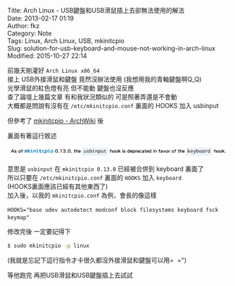 Title: Arch Linux - USB鍵盤和USB滑鼠插上去卻無法使用的解法  
Date: 2013-02-17 01:19  
Author: fkz  
Category: Note  
Tags: Linux, Arch Linux, USB, mkinitcpio  
Slug: solution-for-usb-keyboard-and-mouse-not-working-in-arch-linux  
Modified: 2015-10-27 22:14  
  
  
前幾天剛灌好 `Arch Linux x86_64`  
接上 USB外接滑鼠和鍵盤 竟然沒辦法使用 (我想用我的青軸鍵盤啊Q_Q)  
光學滑鼠的紅色燈有亮 但不能動 鍵盤也沒反應  
查了論壇上幾篇文章 有和我狀況類似的 可是照著弄還是不會動  
大概都是問說有沒有在 `/etc/mkinitcpio.conf` 裏面的 HOOKS 加入 usbinput  
  
但參考了 [mkinitcpio - ArchWiki](https://wiki.archlinux.org/index.php/Mkinitcpio#HOOKS) 後  
  
裏面有著這行敘述  
  
![mkinitcpio](/files/solution-for-usb-keyboard-and-mouse-not-working-in-arch-linux/mkinitcpio.png)  
  
意思是 `usbinput` 在 `mkinitcpio 0.13.0` 已經被合併到 keyboard 裏面了  
所以只要在 `/etc/mkinitcpio.conf` 裏面的 `HOOKS` 加入 `keyboard`  
(HOOKS裏面應該已經有其他東西了)  
加入後，以我的 `mkinitcpio.conf` 為例，會長的像這樣  
  
`HOOKS="base udev autodetect modconf block filesystems keyboard fsck keymap"`  
  
修改完後 一定要記得下  
  
```sh  
$ sudo mkinitcpio -p linux  
```  
  
(我就是忘記下這行指令才卡很久都沒外接滑鼠和鍵盤可以用=  =")  
  
等他跑完 再把USB滑鼠和USB鍵盤插上去試試  
